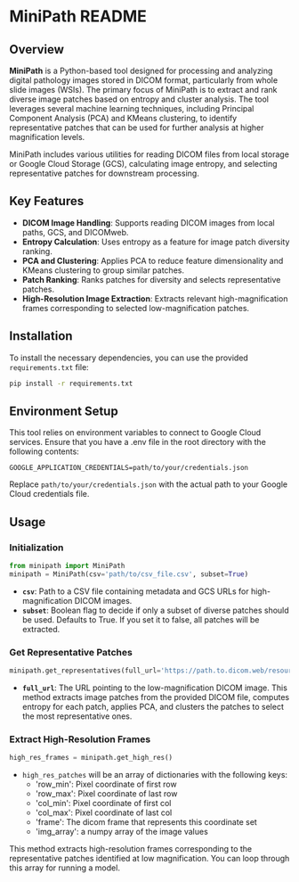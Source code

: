 # MiniPath README

## Overview

**MiniPath** is a Python-based tool designed for processing and analyzing digital pathology images stored in DICOM format, particularly from whole slide images (WSIs). The primary focus of MiniPath is to extract and rank diverse image patches based on entropy and cluster analysis. The tool leverages several machine learning techniques, including Principal Component Analysis (PCA) and KMeans clustering, to identify representative patches that can be used for further analysis at higher magnification levels.

MiniPath includes various utilities for reading DICOM files from local storage or Google Cloud Storage (GCS), calculating image entropy, and selecting representative patches for downstream processing.

## Key Features

- **DICOM Image Handling**: Supports reading DICOM images from local paths, GCS, and DICOMweb.
- **Entropy Calculation**: Uses entropy as a feature for image patch diversity ranking.
- **PCA and Clustering**: Applies PCA to reduce feature dimensionality and KMeans clustering to group similar patches.
- **Patch Ranking**: Ranks patches for diversity and selects representative patches.
- **High-Resolution Image Extraction**: Extracts relevant high-magnification frames corresponding to selected low-magnification patches.


## Installation

To install the necessary dependencies, you can use the provided `requirements.txt` file:

```bash
pip install -r requirements.txt
```

## Environment Setup
This tool relies on environment variables to connect to Google Cloud services. Ensure that you have a .env file in the root directory with the following contents:
```env
GOOGLE_APPLICATION_CREDENTIALS=path/to/your/credentials.json
```
Replace `path/to/your/credentials.json` with the actual path to your Google Cloud credentials file.

## Usage
### Initialization
```python
from minipath import MiniPath
minipath = MiniPath(csv='path/to/csv_file.csv', subset=True)
```
- **`csv`**: Path to a CSV file containing metadata and GCS URLs for high-magnification DICOM images.
- **`subset`**: Boolean flag to decide if only a subset of diverse patches should be used. Defaults to True. If you 
  set it to false, all patches will be extracted.

### Get Representative Patches
```python
minipath.get_representatives(full_url='https://path.to.dicom.web/resource')
```
- **`full_url`**: The URL pointing to the low-magnification DICOM image.
This method extracts image patches from the provided DICOM file, computes entropy for each patch, applies PCA, and 
  clusters the patches to select the most representative ones.


### Extract High-Resolution Frames
```python
high_res_frames = minipath.get_high_res()
```
- `high_res_patches` will be an array of dictionaries with the following keys:
  * 'row_min': Pixel coordinate of first row
  * 'row_max': Pixel coordinate of last row
  * 'col_min': Pixel coordinate of first col
  * 'col_max': Pixel coordinate of last col
  * 'frame':   The dicom frame that represents this coordinate set
  * 'img_array': a numpy array of the image values

This method extracts high-resolution frames corresponding to the representative patches identified at low magnification.
You can loop through this array for running a model.
